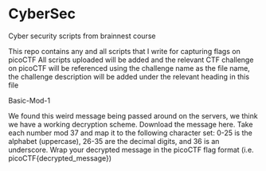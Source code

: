 # CyberSec
Cyber security scripts from brainnest course


This repo contains any and all scripts that I write for capturing flags on picoCTF
All scripts uploaded will be added and the relevant CTF challenge on picoCTF will be referenced using the challenge name as the file name, the challenge description will be added under the relevant heading in this file

Basic-Mod-1

We found this weird message being passed around on the servers, we think we have a working decryption scheme. Download the message here. Take each number mod 37 and map it to the following character set: 0-25 is the alphabet (uppercase), 26-35 are the decimal digits, and 36 is an underscore. Wrap your decrypted message in the picoCTF flag format (i.e. picoCTF{decrypted_message})

